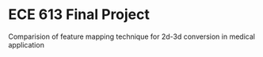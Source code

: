 # ECE 613 Final Project
Comparision of feature mapping technique for 2d-3d conversion in medical application

